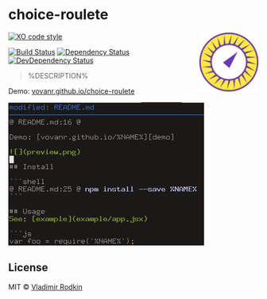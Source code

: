 # choice-roulete

<img align="right" width="120" height="120"
     src="./logo.svg" alt="Choice roulete logo">

[![XO code style][codestyle-image]][codestyle-url]

[![Build Status][travis-image]][travis-url]
[![Dependency Status][depstat-image]][depstat-url]
[![DevDependency Status][depstat-dev-image]][depstat-dev-url]

> %DESCRIPTION%

Demo: [vovanr.github.io/choice-roulete][demo]

![](preview.png)

## License
MIT © [Vladimir Rodkin](https://github.com/VovanR)

[demo]: https://vovanr.github.io/choice-roulete

[codestyle-url]: https://github.com/sindresorhus/xo
[codestyle-image]: https://img.shields.io/badge/code_style-XO-5ed9c7.svg?style=flat-square

[travis-url]: https://travis-ci.org/VovanR/choice-roulete
[travis-image]: https://img.shields.io/travis/VovanR/choice-roulete.svg?style=flat-square

[depstat-url]: https://david-dm.org/VovanR/choice-roulete
[depstat-image]: https://david-dm.org/VovanR/choice-roulete.svg?style=flat-square

[depstat-dev-url]: https://david-dm.org/VovanR/choice-roulete
[depstat-dev-image]: https://david-dm.org/VovanR/choice-roulete/dev-status.svg?style=flat-square
